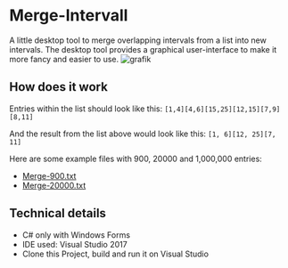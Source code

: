# Merge-Intervall
A little desktop tool to merge overlapping intervals from a list into new intervals. The desktop tool provides a graphical user-interface to make it more fancy and easier to use.
![grafik](https://user-images.githubusercontent.com/40634763/115754320-60408980-a39c-11eb-9a9d-0d124cca10b1.png)

## How does it work
Entries within the list should look like this:
`[1,4][4,6][15,25][12,15][7,9][8,11]`

And the result from the list above would look like this:
`[1, 6][12, 25][7, 11]`

Here are some example files with 900, 20000 and 1,000,000 entries:
* [Merge-900.txt](https://github.com/bu-3/Merge-Intervall/files/6359866/Merge-900.txt)
* [Merge-20000.txt](https://github.com/bu-3/Merge-Intervall/files/6359868/Merge-20000.txt)

## Technical details
* C# only with Windows Forms
* IDE used: Visual Studio 2017
* Clone this Project, build and run it on Visual Studio
